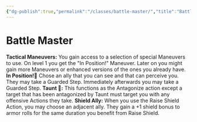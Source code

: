```yaml
---
{"dg-publish":true,"permalink":"/classes/battle-master/","title":"Battle Master"}
---
```


# Battle Master
**Tactical Maneuvers:** You gain access to a selection of special Maneuvers to use. On level 1 you get the "In Position!" Maneuver. Later on you might gain more Maneuvers or enhanced versions of the ones you already have.
	**In Position!🔹** Chose an ally that you can see and that can perceive you. They may take a Guarded Step. Immediately afterwards you may take a Guarded Step.
	**Taunt 🔹:** This functions as the Antagonize action except a target that has been antagonized by Taunt must target you with any offensive Actions they take.
	**Shield Ally:** When you use the Raise Shield Action, you may choose an adjacent ally. They gain a +1 shield bonus to armor rolls for the same duration you benefit from Raise Shield.